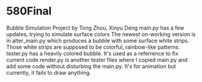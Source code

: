 # 580Final
Bubble Simulation Project by Tong Zhou, Xinyu Deng
main.py has a few updates, trying to simulate surface colors
The newest on-working version is in alter_main.py which produces a bubble with some surface white strips. Those white strips are supposed to be colorful, rainbow-like patterns.
tester.py has a heavily colored bubble. It's used as a referrence to fix current code
render.py is another tester files where I copied main.py and add some code without disturbing the main.py. It's for animation but currently, it fails to draw anything.

